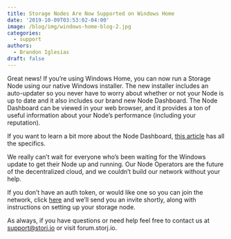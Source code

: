 ```yaml
---
title: Storage Nodes Are Now Supported on Windows Home
date: '2019-10-09T03:53:02-04:00'
image: /blog/img/windows-home-blog-2.jpg
categories:
  - support
authors:
  - Brandon Iglesias
draft: false
---
```

Great news! If you’re using Windows Home, you can now run a Storage Node using our native Windows installer. The new installer includes an auto-updater so you never have to worry about whether or not your Node is up to date and it also includes our brand new Node Dashboard. The Node Dashboard can be viewed in your web browser, and it provides a ton of useful information about your Node’s performance (including your reputation). 

If you want to learn a bit more about the Node Dashboard, [this article](https://storj.io/blog/2019/09/introducing-the-storage-node-operator-dashboard/) has all the specifics.

We really can’t wait for everyone who’s been waiting for the Windows update to get their Node up and running. Our Node Operators are the future of the decentralized cloud, and we couldn’t build our network without your help. 

If you don’t have an auth token, or would like one so you can join the network, click [here](https://storj.io/sign-up-node-operator/) and we’ll send you an invite shortly, along with instructions on setting up your storage node.

As always, if you have questions or need help feel free to contact us at support@storj.io or visit forum.storj.io. 
